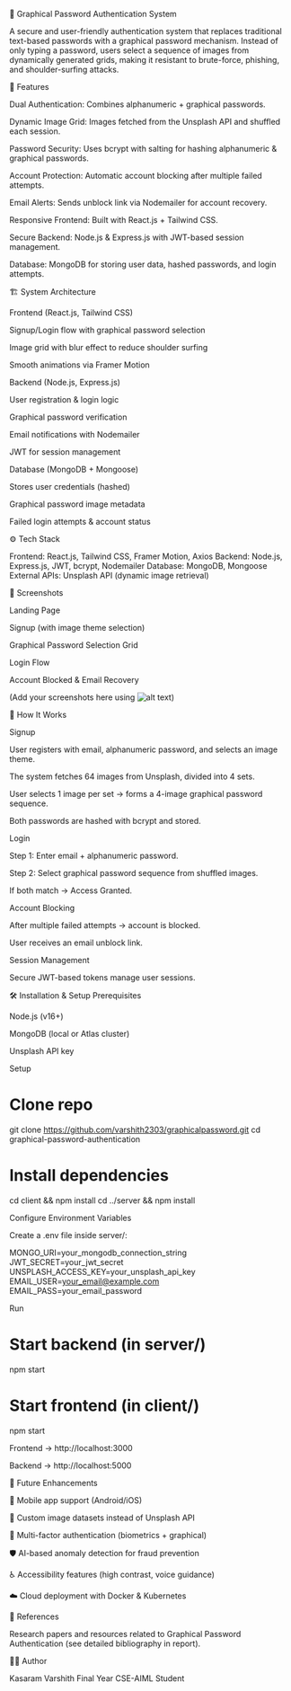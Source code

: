 🔐 Graphical Password Authentication System

A secure and user-friendly authentication system that replaces traditional text-based passwords with a graphical password mechanism. Instead of only typing a password, users select a sequence of images from dynamically generated grids, making it resistant to brute-force, phishing, and shoulder-surfing attacks.

🚀 Features

Dual Authentication: Combines alphanumeric + graphical passwords.

Dynamic Image Grid: Images fetched from the Unsplash API and shuffled each session.

Password Security: Uses bcrypt with salting for hashing alphanumeric & graphical passwords.

Account Protection: Automatic account blocking after multiple failed attempts.

Email Alerts: Sends unblock link via Nodemailer for account recovery.

Responsive Frontend: Built with React.js + Tailwind CSS.

Secure Backend: Node.js & Express.js with JWT-based session management.

Database: MongoDB for storing user data, hashed passwords, and login attempts.

🏗️ System Architecture

Frontend (React.js, Tailwind CSS)

Signup/Login flow with graphical password selection

Image grid with blur effect to reduce shoulder surfing

Smooth animations via Framer Motion

Backend (Node.js, Express.js)

User registration & login logic

Graphical password verification

Email notifications with Nodemailer

JWT for session management

Database (MongoDB + Mongoose)

Stores user credentials (hashed)

Graphical password image metadata

Failed login attempts & account status

⚙️ Tech Stack

Frontend: React.js, Tailwind CSS, Framer Motion, Axios
Backend: Node.js, Express.js, JWT, bcrypt, Nodemailer
Database: MongoDB, Mongoose
External APIs: Unsplash API (dynamic image retrieval)

📸 Screenshots

Landing Page

Signup (with image theme selection)

Graphical Password Selection Grid

Login Flow

Account Blocked & Email Recovery

(Add your screenshots here using ![alt text](path/to/image.png))

🔑 How It Works

Signup

User registers with email, alphanumeric password, and selects an image theme.

The system fetches 64 images from Unsplash, divided into 4 sets.

User selects 1 image per set → forms a 4-image graphical password sequence.

Both passwords are hashed with bcrypt and stored.

Login

Step 1: Enter email + alphanumeric password.

Step 2: Select graphical password sequence from shuffled images.

If both match → Access Granted.

Account Blocking

After multiple failed attempts → account is blocked.

User receives an email unblock link.

Session Management

Secure JWT-based tokens manage user sessions.

🛠️ Installation & Setup
Prerequisites

Node.js (v16+)

MongoDB (local or Atlas cluster)

Unsplash API key

Setup
# Clone repo
git clone https://github.com/varshith2303/graphicalpassword.git
cd graphical-password-authentication

# Install dependencies
cd client && npm install
cd ../server && npm install

Configure Environment Variables

Create a .env file inside server/:

MONGO_URI=your_mongodb_connection_string
JWT_SECRET=your_jwt_secret
UNSPLASH_ACCESS_KEY=your_unsplash_api_key
EMAIL_USER=your_email@example.com
EMAIL_PASS=your_email_password

Run
# Start backend (in server/)
npm start

# Start frontend (in client/)
npm start


Frontend → http://localhost:3000

Backend → http://localhost:5000

🔮 Future Enhancements

📱 Mobile app support (Android/iOS)

🎨 Custom image datasets instead of Unsplash API

🔑 Multi-factor authentication (biometrics + graphical)

🛡️ AI-based anomaly detection for fraud prevention

♿ Accessibility features (high contrast, voice guidance)

☁️ Cloud deployment with Docker & Kubernetes

📖 References

Research papers and resources related to Graphical Password Authentication (see detailed bibliography in report).

👨‍💻 Author

Kasaram Varshith
Final Year CSE-AIML Student
